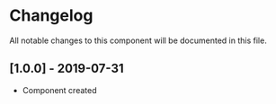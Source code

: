 # Changelog
All notable changes to this component will be documented in this file.

## [1.0.0] - 2019-07-31
- Component created
